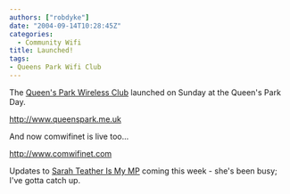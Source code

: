 ```yaml
---
authors: ["robdyke"]
date: "2004-09-14T10:28:45Z"
categories:
  - Community Wifi
title: Launched!
tags:
- Queens Park Wifi Club
---
```

The [Queen's Park Wireless Club](http://www.queenspark.me.uk) launched on Sunday at the Queen's Park Day.

http://www.queenspark.me.uk

And now comwifinet is live too...

http://www.comwifinet.com

Updates to [Sarah Teather Is My MP](http://sarah-teather-mp.blogspot.com/) coming this week - she's been busy; I've gotta catch up.
